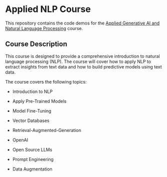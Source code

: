 # Applied NLP Course

This repository contains the code demos for the [Applied Generative AI and Natural Language Processing](https://www.udemy.com/course/applied-nlp-with-python/) course.

## Course Description

This course is designed to provide a comprehensive introduction to natural language processing (NLP). The course will cover how to apply NLP to extract insights from text data and how to build predictive models using text data. 

The course covers the following topics:

- Introduction to NLP

- Apply Pre-Trained Models

- Model Fine-Tuning

- Vector Databases

- Retrieval-Augmented-Generation

- OpenAI

- Open Source LLMs

- Prompt Engineering

- Data Augmentation